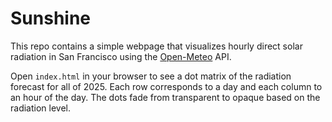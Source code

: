# Sunshine

This repo contains a simple webpage that visualizes hourly direct solar radiation in San Francisco using the [Open-Meteo](https://open-meteo.com/) API.

Open `index.html` in your browser to see a dot matrix of the radiation forecast for all of 2025. Each row corresponds to a day and each column to an hour of the day. The dots fade from transparent to opaque based on the radiation level.
